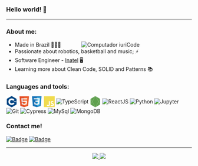 <h3 tittle="Hello!">Hello world! 👋 </h3>

---

### About me:
  <img src="https://raw.githubusercontent.com/MicaelliMedeiros/micaellimedeiros/master/image/computer-illustration.png" min-width="400px" max-width="400px" width="300px" align="right" alt="Computador iuriCode">

  - Made in Brazil 📍🇧🇷
  - Passionate about robotics, basketball and music; ⚡
  - Software Engineer - [Inatel](https://inatel.br/home/) 🖥️
  - Learning more about Clean Code, SOLID and Patterns 📚

### Languages and tools:

<div style="display: inline_block" align="left">
  <img align="center" alt="C++" title="C++" height="30" width="30" src="https://raw.githubusercontent.com/devicons/devicon/master/icons/cplusplus/cplusplus-plain.svg"/>
  <img align="center" alt="HTML" title="HTML" height="30" width="30" src="https://raw.githubusercontent.com/devicons/devicon/master/icons/html5/html5-original.svg"/>
  <img align="center" alt="CSS" title="CSS" height="30" width="30" src="https://raw.githubusercontent.com/devicons/devicon/master/icons/css3/css3-original.svg"/>
  <img align="center" alt="JavaScript" title="JavaScript" height="30" width="30" src="https://raw.githubusercontent.com/devicons/devicon/master/icons/javascript/javascript-plain.svg"/>
  <img align="center" alt="TypeScript" title="TypeScript" height="30" width="30" src="https://cdn.jsdelivr.net/gh/devicons/devicon/icons/typescript/typescript-original.svg"/>
  <img align="center" alt="NodeJS" title="NodeJS" height="30" width="30" src="https://raw.githubusercontent.com/devicons/devicon/master/icons/nodejs/nodejs-plain.svg"/>
  <img align="center" alt="ReactJS" title="ReactJS" height="30" width="30" src="https://cdn.jsdelivr.net/gh/devicons/devicon/icons/react/react-original.svg"/> 
  <img align="center" alt="Python" title="Python" height="30" width="30" src="https://upload.wikimedia.org/wikipedia/commons/thumb/c/c3/Python-logo-notext.svg/1869px-Python-logo-notext.svg.png"/>
  <img align="center" src="https://www.vectorlogo.zone/logos/jupyter/jupyter-icon.svg" alt="Jupyter" title="Jupyter" width="30" height="30">
  <img align="center" src="https://www.vectorlogo.zone/logos/git-scm/git-scm-icon.svg" alt="Git" title="Git" width="30" height="30">  
  <img align="center" src="https://raw.githubusercontent.com/get-icon/geticon/master/icons/cypress.svg" alt="Cypress" title="Cypress" width="30" height="30">
  <img align="center" src="https://www.vectorlogo.zone/logos/mysql/mysql-official.svg" alt="MySql" title="MySql" width="30" height="30">
  <img align="center" src="https://www.vectorlogo.zone/logos/mongodb/mongodb-icon.svg" alt="MongoDB" title="MongoDB" width="30" height="30">
</div>

### Contact me!
[![Badge](https://img.shields.io/static/v1?label=&message=João+Victor&color=informational&style=flat-square&logo=Linkedin&logoColor=white&link=https://www.linkedin.com/in/joaov-oliveira/)](https://www.linkedin.com/in/joaov-oliveira/)
[![Badge](https://img.shields.io/badge/-Gmail-FF0000?style=flat-square&labelColor=FF0000&logo=gmail&logoColor=white&link=mailto:jv.oliveirag@gmail.com)](mailto:jv.oliveirag@gmail.com)

---

<div align="center" title="GitHub Stats">
  <a href="https://github.com/jvoliveirag">
  <img height="165em" src="https://github-readme-stats.vercel.app/api?username=jvoliveirag&show_icons=true&theme=dark&include_all_commits=true&count_private=true"/>
  <img height="165em" src="https://github-readme-stats.vercel.app/api/top-langs/?username=jvoliveirag&layout=compact&langs_count=7&theme=dark"/>
</div>
